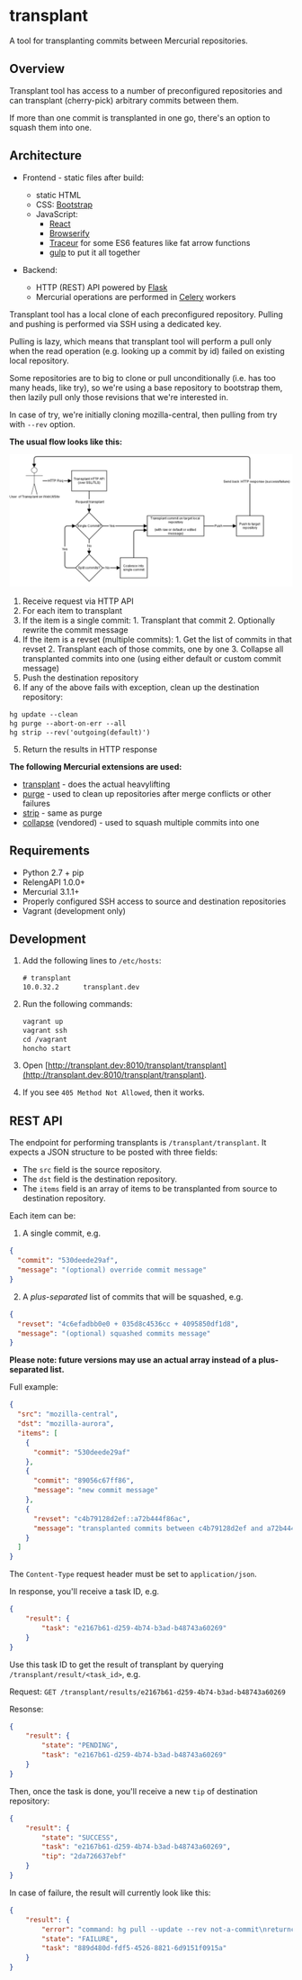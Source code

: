 transplant
==========

A tool for transplanting commits between Mercurial repositories.

Overview
--------

Transplant tool has access to a number of preconfigured repositories and
can transplant (cherry-pick) arbitrary commits between them.

If more than one commit is transplanted in one go, there's an option to
squash them into one.


Architecture
------------

* Frontend - static files after build:
  * static HTML
  * CSS: [Bootstrap](http://getbootstrap.com/)
  * JavaScript:
    * [React](http://facebook.github.io/react/)
    * [Browserify](http://browserify.org/)
    * [Traceur](https://github.com/google/traceur-compiler)
      for some ES6 features like fat arrow functions
    * [gulp](http://gulpjs.com/) to put it all together

* Backend:
  * HTTP (REST) API powered by [Flask](http://flask.pocoo.org/)
  * Mercurial operations are performed in [Celery](http://www.celeryproject.org/) workers

Transplant tool has a local clone of each preconfigured repository.
Pulling and pushing is performed via SSH using a dedicated key.

Pulling is lazy, which means that transplant tool will perform a pull
only when the read operation (e.g. looking up a commit by id) failed
on existing local repository.

Some repositories are to big to clone or pull unconditionally
(i.e. has too many heads, like try), so we're using a base repository
to bootstrap them, then lazily pull only those revisions that we're interested in.

In case of try, we're initially cloning mozilla-central, then pulling from
try with `--rev` option.

**The usual flow looks like this:**

![Diagram](transplant.png)

1. Receive request via HTTP API
2. For each item to transplant
  1. If the item is a single commit:
    1. Transplant that commit
    2. Optionally rewrite the commit message
  2. If the item is a revset (multiple commits):
    1. Get the list of commits in that revset
    2. Transplant each of those commits, one by one
    3. Collapse all transplanted commits into one
    (using either default or custom commit message)
3. Push the destination repository
4. If any of the above fails with exception, clean up the destination repository:

  ```
  hg update --clean
  hg purge --abort-on-err --all
  hg strip --rev('outgoing(default)')
  ```

5. Return the results in HTTP response

**The following Mercurial extensions are used:**

* [transplant](http://mercurial.selenic.com/wiki/TransplantExtension) -
does the actual heavylifting
* [purge](http://mercurial.selenic.com/wiki/PurgeExtension) -
used to clean up repositories after merge conflicts or other failures
* [strip](http://mercurial.selenic.com/wiki/StripExtension) -
same as purge
* [collapse](http://mercurial.selenic.com/wiki/CollapseExtension) (vendored) -
used to squash multiple commits into one


Requirements
------------

* Python 2.7 + pip
* RelengAPI 1.0.0+
* Mercurial 3.1.1+
* Properly configured SSH access to source and destination repositories
* Vagrant (development only)


Development
-----------

1. Add the following lines to `/etc/hosts`:

    ```
    # transplant
    10.0.32.2      transplant.dev
    ```

2. Run the following commands:

    ```
    vagrant up
    vagrant ssh
    cd /vagrant
    honcho start
    ```

3. Open [http://transplant.dev:8010/transplant/transplant](http://transplant.dev:8010/transplant/transplant).
4. If you see `405 Method Not Allowed`, then it works.


REST API
--------

The endpoint for performing transplants is `/transplant/transplant`.
It expects a JSON structure to be posted with three fields:

* The `src` field is the source repository.
* The `dst` field is the destination repository.
* The `items` field is an array of items to be transplanted from source to destination repository.

Each item can be:

1. A single commit, e.g.

  ```json
  {
    "commit": "530deede29af",
    "message": "(optional) override commit message"
  }
  ```

2. A *plus-separated* list of commits that will be squashed, e.g.

  ```json
  {
    "revset": "4c6efadbb0e0 + 035d8c4536cc + 4095850df1d8",
    "message": "(optional) squashed commits message"
  }
  ```

  **Please note: future versions may use an actual array instead of a plus-separated list.**

Full example:

```json
{
  "src": "mozilla-central",
  "dst": "mozilla-aurora",
  "items": [
    {
      "commit": "530deede29af"
    },
    {
      "commit": "89056c67ff86",
      "message": "new commit message"
    },
    {
      "revset": "c4b79128d2ef::a72b444f86ac",
      "message": "transplanted commits between c4b79128d2ef and a72b444f86ac"
    }
  ]
}
```

The `Content-Type` request header must be set to `application/json`.

In response, you'll receive a task ID, e.g.

```json
{
    "result": {
        "task": "e2167b61-d259-4b74-b3ad-b48743a60269"
    }
}
```

Use this task ID to get the result of transplant by querying `/transplant/result/<task_id>`, e.g.

Request: `GET /transplant/results/e2167b61-d259-4b74-b3ad-b48743a60269`

Resonse:
```json
{
    "result": {
        "state": "PENDING",
        "task": "e2167b61-d259-4b74-b3ad-b48743a60269"
    }
}
```

Then, once the task is done, you'll receive a new `tip` of destination repository:

```json
{
    "result": {
        "state": "SUCCESS",
        "task": "e2167b61-d259-4b74-b3ad-b48743a60269",
        "tip": "2da726637ebf"
    }
}
```

In case of failure, the result will currently look like this:

```json
{
    "result": {
        "error": "command: hg pull --update --rev not-a-commit\nreturncode: 255\nstdout: pulling from ssh://hg@bitbucket.org/laggyluke/transplant-dst\n\nstderr: abort: unknown revision 'not-a-commit'!\n\n",
        "state": "FAILURE",
        "task": "889d480d-fdf5-4526-8821-6d9151f0915a"
    }
}
```
